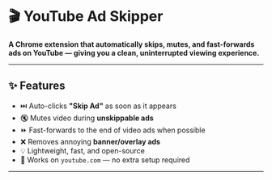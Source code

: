 # 🎬 YouTube Ad Skipper

**A Chrome extension that automatically skips, mutes, and fast-forwards ads on YouTube — giving you a clean, uninterrupted viewing experience.**

---

## ✨ Features

- ⏭️ Auto-clicks **"Skip Ad"** as soon as it appears
- 🔇 Mutes video during **unskippable ads**
- ⏩ Fast-forwards to the end of video ads when possible
- ❌ Removes annoying **banner/overlay ads**
- 💡 Lightweight, fast, and open-source
- 🧠 Works on `youtube.com` — no extra setup required

---


